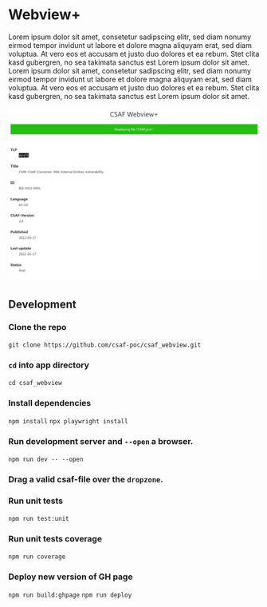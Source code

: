 <!--
 This file is Free Software under the MIT License
 without warranty, see README.md and LICENSES/MIT.txt for details.

 SPDX-License-Identifier: MIT

 SPDX-FileCopyrightText: 2023 German Federal Office for Information Security (BSI) <https://www.bsi.bund.de>
 Software-Engineering: 2023 Intevation GmbH <https://intevation.de
-->
# Webview+

Lorem ipsum dolor sit amet, consetetur sadipscing elitr, sed diam nonumy eirmod tempor invidunt ut labore et dolore magna aliquyam erat, sed diam voluptua. At vero eos et accusam et justo duo dolores et ea rebum. Stet clita kasd gubergren, no sea takimata sanctus est Lorem ipsum dolor sit amet. Lorem ipsum dolor sit amet, consetetur sadipscing elitr, sed diam nonumy eirmod tempor invidunt ut labore et dolore magna aliquyam erat, sed diam voluptua. At vero eos et accusam et justo duo dolores et ea rebum. Stet clita kasd gubergren, no sea takimata sanctus est Lorem ipsum dolor sit amet.

![](docs/app.png)

## Development

### Clone the repo

```git clone https://github.com/csaf-poc/csaf_webview.git```

### `cd` into app directory

```cd csaf_webview```

### Install dependencies

```npm install```
```npx playwright install```

### Run development server and `--open` a browser.

```npm run dev -- --open```

### Drag a valid csaf-file over the `dropzone`.

### Run unit tests

```npm run test:unit```

### Run unit tests coverage

```npm run coverage```

### Deploy new version of GH page

```npm run build:ghpage```
```npm run deploy```